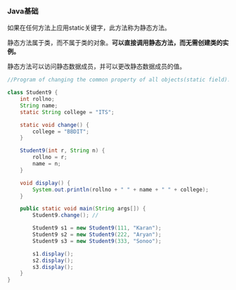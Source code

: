 ### Java基础

如果在任何方法上应用static关键字，此方法称为静态方法。

静态方法属于类，而不属于类的对象。**可以直接调用静态方法，而无需创建类的实例。**

静态方法可以访问静态数据成员，并可以更改静态数据成员的值。



```java
//Program of changing the common property of all objects(static field).  

class Student9 {
    int rollno;
    String name;
    static String college = "ITS";

    static void change() {
        college = "BBDIT";
    }

    Student9(int r, String n) {
        rollno = r;
        name = n;
    }

    void display() {
        System.out.println(rollno + " " + name + " " + college);
    }

    public static void main(String args[]) {
        Student9.change(); //

        Student9 s1 = new Student9(111, "Karan");
        Student9 s2 = new Student9(222, "Aryan");
        Student9 s3 = new Student9(333, "Sonoo");

        s1.display();
        s2.display();
        s3.display();
    }
}
```

